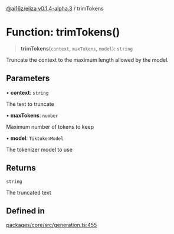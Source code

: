 [@ai16z/eliza v0.1.4-alpha.3](../index.md) / trimTokens

# Function: trimTokens()

> **trimTokens**(`context`, `maxTokens`, `model`): `string`

Truncate the context to the maximum length allowed by the model.

## Parameters

• **context**: `string`

The text to truncate

• **maxTokens**: `number`

Maximum number of tokens to keep

• **model**: `TiktokenModel`

The tokenizer model to use

## Returns

`string`

The truncated text

## Defined in

[packages/core/src/generation.ts:455](https://github.com/NeelClaudel/shibo-eliza1.5/blob/main/packages/core/src/generation.ts#L455)
